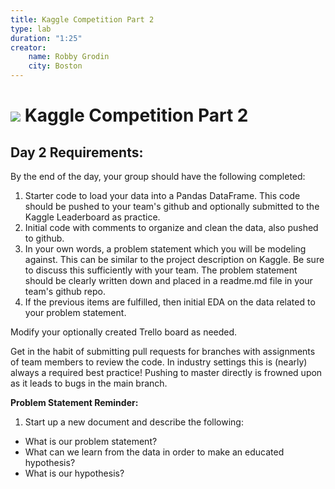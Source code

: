 ```yaml
---
title: Kaggle Competition Part 2
type: lab
duration: "1:25"
creator:
    name: Robby Grodin
    city: Boston
---
```


# ![](https://ga-dash.s3.amazonaws.com/production/assets/logo-9f88ae6c9c3871690e33280fcf557f33.png) Kaggle Competition Part 2

## Day 2 Requirements:

By the end of the day, your group should have the following completed:

1. Starter code to load your data into a Pandas DataFrame. This code should be pushed to your team's github and optionally submitted to the Kaggle Leaderboard as practice.
2. Initial code with comments to organize and clean the data, also pushed to github.
3. In your own words, a problem statement which you will be modeling against. This can be similar to the project description on Kaggle. Be sure to discuss this sufficiently with your team. The problem statement should be clearly written down and placed in a readme.md file in your team's github repo.
4. If the previous items are fulfilled, then initial EDA on the data related to your problem statement.

Modify your optionally created Trello board as needed.

Get in the habit of submitting pull requests for branches with assignments of team members to review the code. In industry settings this is (nearly) always a required best practice! Pushing to master directly is frowned upon as it leads to bugs in the main branch.


**Problem Statement Reminder:**

1. Start up a new document and describe the following:
  * What is our problem statement?
  * What can we learn from the data in order to make an educated hypothesis?
  * What is our hypothesis?
